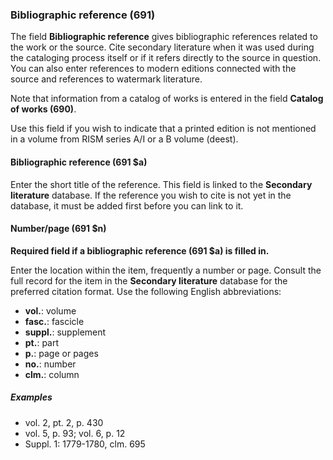 ### Bibliographic reference (691)  

The field **Bibliographic reference** gives bibliographic references related to the work or the source. Cite secondary literature when it was used during the cataloging process itself
or if it refers directly to the source in question. You can also enter references to modern editions connected with the
source and references to watermark literature.

Note that information from a catalog of works is
entered in the field **Catalog of works (690)**.  

Use this field if you wish to indicate that a printed edition is not mentioned in a volume from RISM series A/I or a B volume (deest).

#### Bibliographic reference (691 $a)

Enter the short title of the reference. This field is linked to the **Secondary literature** database. If the reference
you wish to cite is not yet in the database, it must be added first before you can link to it.  

#### Number/page (691 $n)

**Required field if a bibliographic reference (691 $a) is filled in.**

Enter the location within the item, frequently a number or page. Consult the full record for the item in the **Secondary literature** database for the preferred citation format. Use the following English abbreviations:  
- **vol.**: volume
- **fasc.**: fascicle
- **suppl.**: supplement
- **pt.**: part
- **p.**: page or pages
- **no.**: number
- **clm.**: column

##### Examples

- vol. 2, pt. 2, p. 430
- vol. 5, p. 93; vol. 6, p. 12
- Suppl. 1: 1779-1780, clm. 695
